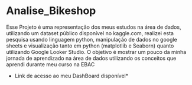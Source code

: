 # Analise_Bikeshop
Esse Projeto é uma representação dos meus estudos na área de dados, utilizando um dataset público disponível no kaggle.com, realizei esta pesquisa usando linguagem python, manipulação de dados no google sheets e visualização tanto em python (matplotlib e Seaborn) quanto utilizando Google Looker Studio.
O objetivo é mostrar um pouco da minha jornada de aprendizado na área de dados utilizando os conceitos que aprendi durante meu curso na EBAC
* Link de acesso ao meu DashBoard disponível*
